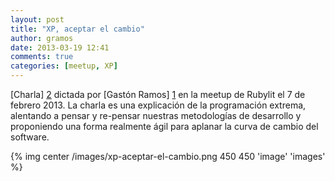 ```yaml
---
layout: post
title: "XP, aceptar el cambio"
author: gramos
date: 2013-03-19 12:41
comments: true
categories: [meetup, XP]
---
```


[Charla] [2] dictada por [Gastón Ramos] [1] en la meetup de Rubylit el 7 de febrero 2013.
La charla es una explicación de la programación extrema, alentando a pensar
y re-pensar nuestras metodologías de desarrollo y proponiendo una forma realmente
ágil para aplanar la curva de cambio del software.

[1]: http://gastonramos.com.ar
[2]: http://gastonramos.com.ar/talks/xp

{% img center /images/xp-aceptar-el-cambio.png 450 450 'image' 'images' %}
